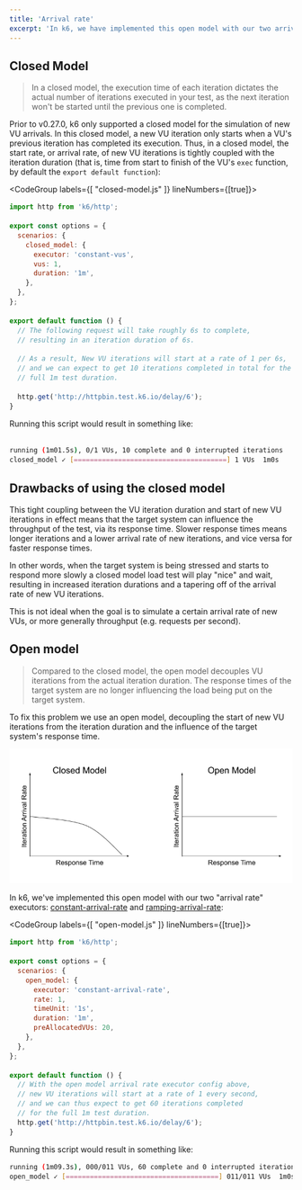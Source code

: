 ```yaml
---
title: 'Arrival rate'
excerpt: 'In k6, we have implemented this open model with our two arrival rate executors: constant-arrival-rate and ramping-arrival-rate.'
---
```


## Closed Model

> In a closed model, the execution time of each iteration dictates the actual
> number of iterations executed in your test, as the next iteration won't be started
> until the previous one is completed.

Prior to v0.27.0, k6 only supported a closed model for the simulation of new VU arrivals.
In this closed model, a new VU iteration only starts when a VU's previous iteration has
completed its execution. Thus, in a closed model, the start rate, or arrival rate, of
new VU iterations is tightly coupled with the iteration duration (that is, time from start
to finish of the VU's `exec` function, by default the `export default function`):

<CodeGroup labels={[ "closed-model.js" ]} lineNumbers={[true]}>

```javascript
import http from 'k6/http';

export const options = {
  scenarios: {
    closed_model: {
      executor: 'constant-vus',
      vus: 1,
      duration: '1m',
    },
  },
};

export default function () {
  // The following request will take roughly 6s to complete,
  // resulting in an iteration duration of 6s.

  // As a result, New VU iterations will start at a rate of 1 per 6s,
  // and we can expect to get 10 iterations completed in total for the
  // full 1m test duration.

  http.get('http://httpbin.test.k6.io/delay/6');
}
```

</CodeGroup>

Running this script would result in something like:

```bash

running (1m01.5s), 0/1 VUs, 10 complete and 0 interrupted iterations
closed_model ✓ [======================================] 1 VUs  1m0s

```

## Drawbacks of using the closed model

This tight coupling between the VU iteration duration and start of new VU iterations
in effect means that the target system can influence the throughput of the test, via
its response time. Slower response times means longer iterations and a lower arrival
rate of new iterations, and vice versa for faster response times.

In other words, when the target system is being stressed and starts to respond more
slowly a closed model load test will play "nice" and wait, resulting in increased
iteration durations and a tapering off of the arrival rate of new VU iterations.

This is not ideal when the goal is to simulate a certain arrival rate of new VUs,
or more generally throughput (e.g. requests per second).

## Open model

> Compared to the closed model, the open model decouples VU iterations from
> the actual iteration duration. The response times of the target system are no longer
> influencing the load being put on the target system.

To fix this problem we use an open model, decoupling the start of new VU iterations
from the iteration duration and the influence of the target system's response time.

![Arrival rate closed/open models](../images/Scenarios/arrival-rate-open-closed-model.png)

In k6, we've implemented this open model with our two "arrival rate" executors:
[constant-arrival-rate](/using-k6/scenarios/executors/constant-arrival-rate) and [ramping-arrival-rate](/using-k6/scenarios/executors/ramping-arrival-rate):

<CodeGroup labels={[ "open-model.js" ]} lineNumbers={[true]}>

```javascript
import http from 'k6/http';

export const options = {
  scenarios: {
    open_model: {
      executor: 'constant-arrival-rate',
      rate: 1,
      timeUnit: '1s',
      duration: '1m',
      preAllocatedVUs: 20,
    },
  },
};

export default function () {
  // With the open model arrival rate executor config above,
  // new VU iterations will start at a rate of 1 every second,
  // and we can thus expect to get 60 iterations completed
  // for the full 1m test duration.
  http.get('http://httpbin.test.k6.io/delay/6');
}
```

</CodeGroup>

Running this script would result in something like:

```bash
running (1m09.3s), 000/011 VUs, 60 complete and 0 interrupted iterations
open_model ✓ [======================================] 011/011 VUs  1m0s  1 iters/s
```
